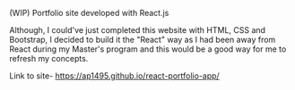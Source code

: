 (WIP) Portfolio site developed with React.js

Although, I could've just completed this website with HTML, CSS and Bootstrap, I decided to build it the "React" way as I had been away from React during my Master's program and this would be a good way for me to refresh my concepts.

Link to site- https://ap1495.github.io/react-portfolio-app/
